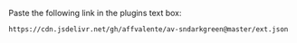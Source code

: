 Paste the following link in the plugins text box:
```
https://cdn.jsdelivr.net/gh/affvalente/av-sndarkgreen@master/ext.json
```
